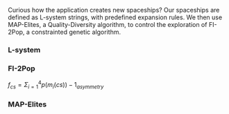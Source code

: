 Curious how the application creates new spaceships? Our spaceships are defined as L-system strings, with predefined expansion rules. We then use MAP-Elites, a Quality-Diversity algorithm, to control the exploration of FI-2Pop, a constrainted genetic algorithm. 

### L-system

### FI-2Pop

$f_{cs} =  \Sigma_{i=1}^{4} p(m_i(cs)) - 1_{asymmetry}$

### MAP-Elites